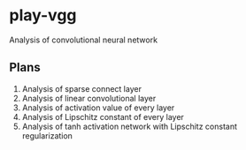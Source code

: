 # play-vgg
Analysis of convolutional neural network

## Plans

1. Analysis of sparse connect layer
1. Analysis of linear convolutional layer
1. Analysis of activation value  of every layer
1. Analysis of Lipschitz constant of every layer
1. Analysis of tanh activation network with Lipschitz constant regularization

